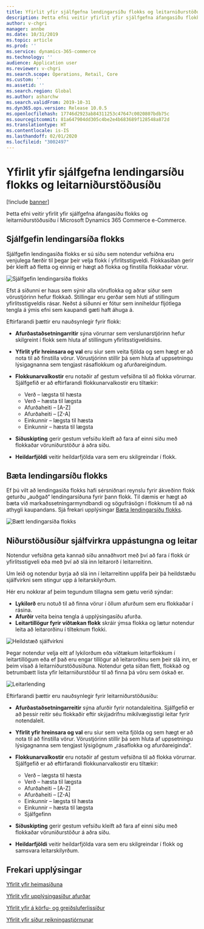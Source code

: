 ```yaml
---
title: Yfirlit yfir sjálfgefna lendingarsíðu flokks og leitarniðurstöðusíðu
description: Þetta efni veitir yfirlit yfir sjálfgefna áfangasíðu flokks og leitarniðurstöðusíðu í Dynamics 365 Commerce.
author: v-chgri
manager: annbe
ms.date: 10/31/2019
ms.topic: article
ms.prod: ''
ms.service: dynamics-365-commerce
ms.technology: ''
audience: Application user
ms.reviewer: v-chgri
ms.search.scope: Operations, Retail, Core
ms.custom: ''
ms.assetid: ''
ms.search.region: Global
ms.author: asharchw
ms.search.validFrom: 2019-10-31
ms.dyn365.ops.version: Release 10.0.5
ms.openlocfilehash: 17746d2923ab84311253c47647c0020807bdb75c
ms.sourcegitcommit: 81a647904dd305c4be2e4b683689f128548a872d
ms.translationtype: HT
ms.contentlocale: is-IS
ms.lasthandoff: 02/01/2020
ms.locfileid: "3002497"
---
```

# <a name="overview-of-default-category-landing-page-and-search-results-page"></a>Yfirlit yfir sjálfgefna lendingarsíðu flokks og leitarniðurstöðusíðu


[!include [banner](includes/banner.md)]

Þetta efni veitir yfirlit yfir sjálfgefna áfangasíðu flokks og leitarniðurstöðusíðu í Microsoft Dynamics 365 Commerce e-Commerce.

## <a name="default-category-landing-page"></a>Sjálfgefin lendingarsíða flokks

Sjálfgefin lendingasíða flokks er sú síðu sem notendur vefsíðna eru venjulega færðir til þegar þeir velja flokk í yfirlitsstigveldi. Flokkasíðan gerir þér kleift að fletta og einnig er hægt að flokka og fínstilla flokkaðar vörur.

![Sjálfgefin lendingarsíða flokks](./media/SimpleCategoryLandingDressCategory.png)

Efst á síðunni er haus sem sýnir alla vöruflokka og aðrar síður sem vörustjórinn hefur flokkað. Stillingar eru gerðar sem hluti af stillingum yfirlitsstigveldis rásar. Neðst á síðunni er fótur sem inniheldur fljótlega tengla á ýmis efni sem kaupandi gæti haft áhuga á.

Eftirfarandi þættir eru nauðsynlegir fyrir flokk:

- **Afurðastaðsetningarritir** sýna vörurnar sem verslunarstjórinn hefur skilgreint í flokk sem hluta af stillingum yfirlitsstigveldisins.
- **Yfirlit yfir hreinsara og val** eru síur sem veita fjölda og sem hægt er að nota til að fínstilla vörur. Vörustjórinn stillir þá sem hluta af uppsetningu lýsigagnanna sem tengjast rásaflokkum og afurðareigindum.
- **Flokkunarvalkostir** eru notaðir af gestum vefsíðna til að flokka vörurnar. Sjálfgefið er að eftirfarandi flokkunarvalkostir eru tiltækir:

    - Verð – lægsta til hæsta
    - Verð – hæsta til lægsta
    - Afurðaheiti – \[A-Z\]
    - Afurðaheiti – \[Z-A\]
    - Einkunnir – lægsta til hæsta
    - Einkunnir – hæsta til lægsta

- **Síðuskipting** gerir gestum vefsíðu kleift að fara af einni síðu með flokkaðar vöruniðurstöður á aðra síðu.
- **Heildarfjöldi** veitir heildarfjölda vara sem eru skilgreindar í flokk.

## <a name="enrich-a-category-landing-page"></a>Bæta lendingarsíðu flokks

Ef þú vilt að lendingasíða flokks hafi sérsniðnari reynslu fyrir ákveðinn flokk geturðu „auðgað“ lendingarsíðuna fyrir þann flokk. Til dæmis er hægt að bæta við markaðssetningarmyndbandi og sögufrásögn í flokknum til að ná athygli kaupandans. Sjá frekari upplýsingar [Bæta lendingarsíðu flokks](enrich-category-page.md).

![Bætt lendingarsíða flokks](./media/CategoryLandingPages.png)

## <a name="auto-suggest-and-search-results-pages"></a>Niðurstöðusíður sjálfvirkra uppástungna og leitar

Notendur vefsíðna geta kannað síðu annaðhvort með því að fara í flokk úr yfirlitsstigveli eða með því að slá inn leitarorð í leitarreitinn.

Um leið og notendur byrja að slá inn í leitarreitinn upplifa þeir þá heildstæðu sjálfvirkni sem stingur upp á leitarskilyrðum.

Hér eru nokkrar af þeim tegundum tillagna sem gætu verið sýndar:

- **Lykilorð** eru notuð til að finna vörur í öllum afurðum sem eru flokkaðar í rásina.
- **Afurðir** veita beina tengla á upplýsingasíðu afurða.
- **Leitartillögur fyrir víðtækan flokk** skráir ýmsa flokka og lætur notendur leita að leitarorðinu í tilteknum flokki.

![Heildstæð sjálfvirkni](./media/ImmersiveAutoSuggestUX.png)

Þegar notendur velja eitt af lykilorðum eða víðtækum leitarflokkum í leitartillögum eða ef það eru engar tillögur að leitarorðinu sem þeir slá inn, er þeim vísað á leitarniðurstöðusíðuna. Notendur geta síðan flett, flokkað og betrumbætt lista yfir leitarniðurstöður til að finna þá vöru sem óskað er.

![Leitarlending](./media/SearchLanding.png)

Eftirfarandi þættir eru nauðsynlegir fyrir leitarniðurstöðusíðu:

- **Afurðastaðsetningarreitir** sýna afurðir fyrir notandaleitina. Sjálfgefið er að þessir reitir séu flokkaðir eftir skýjadrifnu mikilvægisstigi leitar fyrir notendaleit.
- **Yfirlit yfir hreinsara og val** eru síur sem veita fjölda og sem hægt er að nota til að fínstilla vörur. Vörustjórinn stillir þá sem hluta af uppsetningu lýsigagnanna sem tengjast lýsigögnum „rásaflokka og afurðareiginda“.
- **Flokkunarvalkostir** eru notaðir af gestum vefsíðna til að flokka vörurnar. Sjálfgefið er að eftirfarandi flokkunarvalkostir eru tiltækir:

    - Verð – lægsta til hæsta
    - Verð – hæsta til lægsta
    - Afurðaheiti – \[A-Z\]
    - Afurðaheiti – \[Z-A\]
    - Einkunnir – lægsta til hæsta
    - Einkunnir – hæsta til lægsta
    - Sjálfgefinn

- **Síðuskipting** gerir gestum vefsíðu kleift að fara af einni síðu með flokkaðar vöruniðurstöður á aðra síðu.
- **Heildarfjöldi** veitir heildarfjölda vara sem eru skilgreindar í flokk og samsvara leitarskilyrðum.

## <a name="additional-resources"></a>Frekari upplýsingar

[Yfirlit yfir heimasíðuna](quick-tour-home-page.md)

[Yfirlit yfir upplýsingasíður afurðar](quick-tour-pdp.md)

[Yfirlit yfir á körfu- og greiðsluferlissíður](quick-tour-cart-checkout.md)

[Yfirlit yfir síður reikningastjórnunar](quick-tour-account-management.md)

